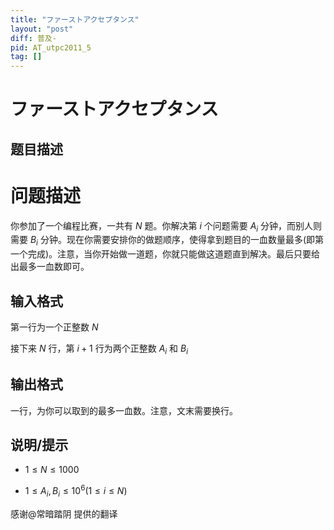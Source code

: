 ```yaml
---
title: "ファーストアクセプタンス"
layout: "post"
diff: 普及-
pid: AT_utpc2011_5
tag: []
---
```


# ファーストアクセプタンス

## 题目描述

# 问题描述

你参加了一个编程比赛，一共有 $N$ 题。你解决第 $i$ 个问题需要 $A_{i}$ 分钟，而别人则需要 $B_{i}$ 分钟。现在你需要安排你的做题顺序，使得拿到题目的一血数量最多(即第一个完成)。注意，当你开始做一道题，你就只能做这道题直到解决。最后只要给出最多一血数即可。

## 输入格式

第一行为一个正整数 $N$ 

接下来 $N$ 行，第 $i+1$ 行为两个正整数 $A_{i}$ 和 $B_{i}$

## 输出格式

一行，为你可以取到的最多一血数。注意，文末需要换行。

## 说明/提示

-  $1 \le N \le 1000$ 

-  $1 \le A_{i},B_{i} \le 10^{6}(1 \le i \le N)$ 

感谢@常暗踏阴 提供的翻译

